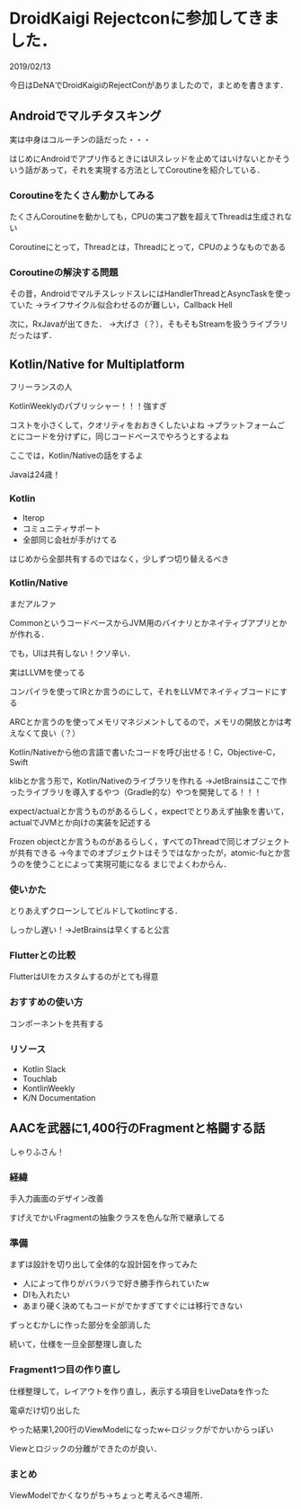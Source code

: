 # DroidKaigi Rejectconに参加してきました．

<p class="date">2019/02/13</p>

今日はDeNAでDroidKaigiのRejectConがありましたので，まとめを書きます．

## Androidでマルチタスキング
実は中身はコルーチンの話だった・・・

はじめにAndroidでアプリ作るときにはUIスレッドを止めてはいけないとかそういう話があって，それを実現する方法としてCoroutineを紹介している．

### Coroutineをたくさん動かしてみる
たくさんCoroutineを動かしても，CPUの実コア数を超えてThreadは生成されない

Coroutineにとって，Threadとは，Threadにとって，CPUのようなものである

### Coroutineの解決する問題
その昔，AndroidでマルチスレッドスレにはHandlerThreadとAsyncTaskを使っていた
→ライフサイクル似合わせるのが難しい，Callback Hell

次に，RxJavaが出てきた．
→大げさ（？），そもそもStreamを扱うライブラリだったはず．

## Kotlin/Native for Multiplatform
フリーランスの人

KotlinWeeklyのパブリッシャー！！！強すぎ

コストを小さくして，クオリティをおおきくしたいよね
→プラットフォームごとにコードを分けずに，同じコードベースでやろうとするよね

ここでは，Kotlin/Nativeの話をするよ

Javaは24歳！

### Kotlin
* Iterop
* コミュニティサポート
* 全部同じ会社が手がけてる

はじめから全部共有するのではなく，少しずつ切り替えるべき

### Kotlin/Native
まだアルファ

CommonというコードベースからJVM用のバイナリとかネイティブアプリとかが作れる．

でも，UIは共有しない！クソ辛い．

実はLLVMを使ってる

コンパイラを使ってIRとか言うのにして，それをLLVMでネイティブコードにする

ARCとか言うのを使ってメモリマネジメントしてるので，メモリの開放とかは考えなくて良い（？）

Kotlin/Nativeから他の言語で書いたコードを呼び出せる！C，Objective-C，Swift

klibとか言う形で，Kotlin/Nativeのライブラリを作れる
→JetBrainsはここで作ったライブラリを導入するやつ（Gradle的な）やつを開発してる！！！

expect/actualとか言うものがあるらしく，expectでとりあえず抽象を書いて，actualでJVMとか向けの実装を記述する

Frozen objectとか言うものがあるらしく，すべてのThreadで同じオブジェクトが共有できる
→今までのオブジェクトはそうではなかったが，atomic-fuとか言うのを使うことによって実現可能になる
まじでよくわからん．

### 使いかた
とりあえずクローンしてビルドしてkotlincする．

しっかし遅い！→JetBrainsは早くすると公言

### Flutterとの比較
FlutterはUIをカスタムするのがとても得意

### おすすめの使い方
コンポーネントを共有する

### リソース
* Kotlin Slack
* Touchlab 
* KontlinWeekly
* K/N Documentation

## AACを武器に1,400行のFragmentと格闘する話
しゃりふさん！

### 経緯
手入力画面のデザイン改善

すげえでかいFragmentの抽象クラスを色んな所で継承してる

### 準備
まずは設計を切り出して全体的な設計図を作ってみた

* 人によって作りがバラバラで好き勝手作られていたw
* DIも入れたい
* あまり硬く決めてもコードがでかすぎてすぐには移行できない

ずっとむかしに作った部分を全部消した

続いて，仕様を一旦全部整理し直した

### Fragment1つ目の作り直し
仕様整理して，レイアウトを作り直し，表示する項目をLiveDataを作った

電卓だけ切り出した

やった結果1,200行のViewModelになったw←ロジックがでかいからっぽい

Viewとロジックの分離ができたのが良い．

### まとめ
ViewModelでかくなりがち→ちょっと考えるべき場所．

